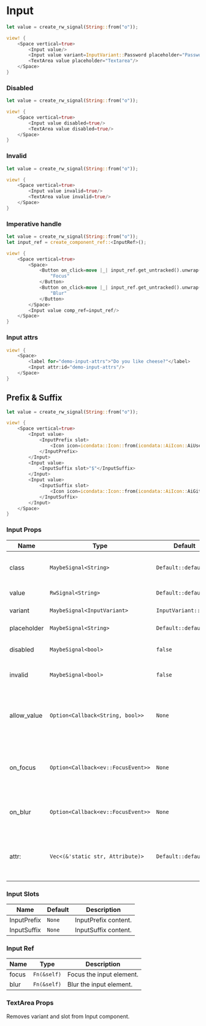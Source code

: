 # Input

```rust demo
let value = create_rw_signal(String::from("o"));

view! {
    <Space vertical=true>
        <Input value/>
        <Input value variant=InputVariant::Password placeholder="Password"/>
        <TextArea value placeholder="Textarea"/>
    </Space>
}
```

### Disabled

```rust demo
let value = create_rw_signal(String::from("o"));

view! {
    <Space vertical=true>
        <Input value disabled=true/>
        <TextArea value disabled=true/>
    </Space>
}
```

### Invalid

```rust demo
let value = create_rw_signal(String::from("o"));

view! {
    <Space vertical=true>
        <Input value invalid=true/>
        <TextArea value invalid=true/>
    </Space>
}
```

### Imperative handle

```rust demo
let value = create_rw_signal(String::from("o"));
let input_ref = create_component_ref::<InputRef>();

view! {
    <Space vertical=true>
        <Space>
            <Button on_click=move |_| input_ref.get_untracked().unwrap().focus()>
                "Focus"
            </Button>
            <Button on_click=move |_| input_ref.get_untracked().unwrap().blur()>
                "Blur"
            </Button>
        </Space>
        <Input value comp_ref=input_ref/>
    </Space>
}
```

### Input attrs

```rust demo
view! {
    <Space>
        <label for="demo-input-attrs">"Do you like cheese?"</label>
        <Input attr:id="demo-input-attrs"/>
    </Space>
}
```

## Prefix & Suffix

```rust demo
let value = create_rw_signal(String::from("o"));

view! {
    <Space vertical=true>
        <Input value>
            <InputPrefix slot>
                <Icon icon=icondata::Icon::from(icondata::AiIcon::AiUserOutlined)/>
            </InputPrefix>
        </Input>
        <Input value>
            <InputSuffix slot>"$"</InputSuffix>
        </Input>
        <Input value>
            <InputSuffix slot>
                <Icon icon=icondata::Icon::from(icondata::AiIcon::AiGithubOutlined)/>
            </InputSuffix>
        </Input>
    </Space>
}
```

### Input Props

| Name | Type | Default | Description |
| --- | --- | --- | --- |
| class | `MaybeSignal<String>` | `Default::default()` | Addtional classes for the input element. |
| value | `RwSignal<String>` | `Default::default()` | Set the input value. |
| variant | `MaybeSignal<InputVariant>` | `InputVariant::Text` | Input's variant. |
| placeholder | `MaybeSignal<String>` | `Default::default()` | Placeholder of input. |
| disabled | `MaybeSignal<bool>` | `false` | Whether the input is disabled. |
| invalid | `MaybeSignal<bool>` | `false` | Whether the input is invalid. |
| allow_value | `Option<Callback<String, bool>>` | `None` | Check the incoming value, if it returns false, input will not be accepted. |
| on_focus | `Option<Callback<ev::FocusEvent>>` | `None` | Callback triggered when the input is focussed on. |
| on_blur | `Option<Callback<ev::FocusEvent>>` | `None` | Callback triggered when the input is blurred. |
| attr: | `Vec<(&'static str, Attribute)>` | `Default::default()` | The dom attrs of the input element inside the component. |

### Input Slots

| Name        | Default | Description          |
| ----------- | ------- | -------------------- |
| InputPrefix | `None`  | InputPrefix content. |
| InputSuffix | `None`  | InputSuffix content. |

### Input Ref

| Name  | Type        | Description              |
| ----- | ----------- | ------------------------ |
| focus | `Fn(&self)` | Focus the input element. |
| blur  | `Fn(&self)` | Blur the input element.  |

### TextArea Props

Removes variant and slot from Input component.